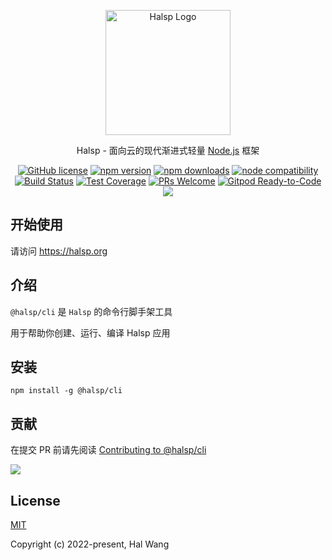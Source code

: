 <p align="center">
  <a href="https://halsp.org/" target="blank"><img src="https://halsp.org/images/logo.png" alt="Halsp Logo" width="200"/></a>
</p>

<p align="center">Halsp - 面向云的现代渐进式轻量 <a href="http://nodejs.org" target="_blank">Node.js</a> 框架</p>
<p align="center">
    <a href="https://github.com/halsp/core/blob/main/LICENSE" target="_blank"><img src="https://img.shields.io/badge/license-MIT-blue.svg" alt="GitHub license" /></a>
    <a href=""><img src="https://img.shields.io/npm/v/@halsp/core.svg" alt="npm version"></a>
    <a href=""><img src="https://badgen.net/npm/dt/@halsp/core" alt="npm downloads"></a>
    <a href="https://nodejs.org/en/about/releases/"><img src="https://img.shields.io/node/v/@halsp/core.svg" alt="node compatibility"></a>
    <a href="#"><img src="https://github.com/halsp/core/actions/workflows/test.yml/badge.svg?branch=main" alt="Build Status"></a>
    <a href="https://codecov.io/gh/halsp/core/branch/main"><img src="https://img.shields.io/codecov/c/github/halsp/core/main.svg" alt="Test Coverage"></a>
    <a href="https://github.com/halsp/core/pulls"><img src="https://img.shields.io/badge/PRs-welcome-brightgreen.svg" alt="PRs Welcome"></a>
    <a href="https://gitpod.io/#https://github.com/halsp/core"><img src="https://img.shields.io/badge/Gitpod-Ready--to--Code-blue?logo=gitpod" alt="Gitpod Ready-to-Code"></a>
    <a href="https://paypal.me/ihalwang" target="_blank"><img src="https://img.shields.io/badge/Donate-PayPal-ff3f59.svg"/></a>
</p>

## 开始使用

请访问 <https://halsp.org>

## 介绍

`@halsp/cli` 是 `Halsp` 的命令行脚手架工具

用于帮助你创建、运行、编译 Halsp 应用

## 安装

```
npm install -g @halsp/cli
```

## 贡献

在提交 PR 前请先阅读 [Contributing to @halsp/cli](https://github.com/halsp/cli/blob/main/CONTRIBUTING.md)

<a href="https://github.com/halsp/cli/graphs/contributors">
  <img src="https://contrib.rocks/image?repo=halsp/cli" />
</a>

## License

[MIT](https://opensource.org/licenses/MIT)

Copyright (c) 2022-present, Hal Wang
